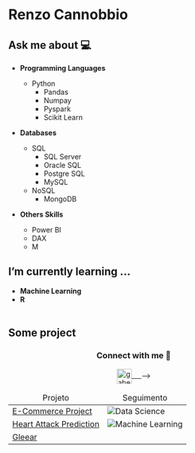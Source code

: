 <!-- ### <img src="https://github.com/rajput2107/rajput2107/blob/master/Assets/Hi.gif" width="29px"> Hello world!&nbsp;<img src="https://github.com/rajput2107/rajput2107/blob/master/Assets/Earth.gif" width="24px"> -->


<h1> Renzo Cannobbio </h1>


<p> </p>


## Ask me about :computer:


- **Programming Languages**
  - Python
    - Pandas
    - Numpay
    - Pyspark
    - Scikit Learn


- **Databases**
  - SQL
    - SQL Server
    - Oracle SQL
    - Postgre SQL
    - MySQL
  - NoSQL
    - MongoDB


- **Others Skills**
  - Power BI
  - DAX
  - M


## I’m currently learning ... 


- **Machine Learning**
- **R**
  <br/>
  <br/>
  
## Some project
<table>
  <thead align="center">
    <tr border: none;>
      <td>Projeto</td>
      <td>Seguimento</td>
    </tr>
  </thead>
  <tbody>
    <tr>
      <td> <a href="https://github.com/gabe-martins/Python-Data-Visualization/blob/main/ECommerce/E_Commerce.ipynb"
        rel="noopener noreferrer">E-Commerce Project</a></td>
      <td>
        <img src="https://img.shields.io/badge/Data%20Science-Python-blue" alt="Data Science"> 
      </td>
    </tr>
    <tr>
      <td>
        <a href="https://github.com/gabe-martins/Python-Data-Visualization/blob/main/HeartAttack/HeartAttackPrediction.ipynb"
          rel="noopener noreferrer">Heart Attack Prediction</a>
      </td>
      <td>
        <img src="https://img.shields.io/badge/Machine%20Learning-Python-blue" alt="Machine Learning">
      </td>
    </tr>
    <tr>
      <td>
        <a href="https://gleear.com.br/"
          rel="noopener noreferrer">Gleear</a>
      </td>
    

<div align="center">
  <h3 align="center">Connect with me 🤝</h3> 
</div>
<p align="center">
 <a href="https://www.linkedin.com/in/renzo-cannobbio-05551099/" target="blank">
  <img align="center" alt="gabe's LinkedIn" width="30px" src="https://www.vectorlogo.zone/logos/linkedin/linkedin-icon.svg" /> &nbsp; &nbsp;
 </a>
  -->
  <br/>





